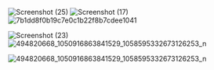 ![Screenshot (25)](https://github.com/user-attachments/assets/8dc096ab-56b8-409a-bdf1-30f29d6aa8f1)
![Screenshot (17)](https://github.com/user-attachments/assets/7deb6c96-8ad6-4074-8334-59e70058b453)
![7b1dd8f0b19c7e0c1b22f8b7cdee1041](https://github.com/user-attachments/assets/5a7882ee-b59f-4e9a-a6cb-e95f9816c1ab)

![Screenshot (23)](https://github.com/user-attachments/assets/df67c27a-6a08-4ffd-b77f-b2a7b1beee5d)![494820668_1050916863841529_1058595332673126253_n](https://github.com/user-attachments/assets/30c58390-0fe3-4282-9ecd-174b77fba72f)

![494820668_1050916863841529_1058595332673126253_n](https://github.com/user-attachments/assets/e7966577-9bae-4fd8-87eb-2b5a47629bc8)

